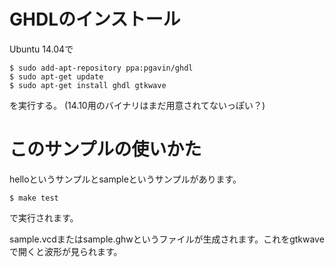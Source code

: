 # GHDLのインストール

Ubuntu 14.04で

```
$ sudo add-apt-repository ppa:pgavin/ghdl
$ sudo apt-get update
$ sudo apt-get install ghdl gtkwave
```

を実行する。 (14.10用のバイナリはまだ用意されてないっぽい？)

# このサンプルの使いかた

helloというサンプルとsampleというサンプルがあります。

```
$ make test
```

で実行されます。

sample.vcdまたはsample.ghwというファイルが生成されます。これをgtkwaveで開くと波形が見られます。
